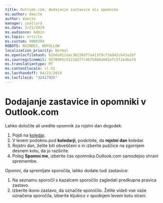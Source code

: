 ```yaml
---
title: Outlook.com, dodajanje zastavice ali opomnike
ms.author: daeite
author: daeite
manager: joallard
ms.date: 3/21/2019
ms.audience: Admin
ms.topic: article
ms.custom: 9000304
ROBOTS: NOINDEX, NOFOLLOW
localization_priority: Normal
ms.openlocfilehash: 62dda911dac38220df7a413f9cf3e042c643a2bf
ms.sourcegitcommit: 9d78905c512192ffc4675468abd2efc5f2e4baf4
ms.translationtype: MT
ms.contentlocale: sl-SI
ms.lasthandoff: 04/23/2019
ms.locfileid: "32417925"
---
```

# <a name="adding-flags-and-reminders-in-outlookcom"></a>Dodajanje zastavice in opomniki v Outlook.com

Lahko določite ali uredite opomnik za rojstni dan dogodek:

1. Pojdi na [koledar](https://outlook.live.com/calendar/).
1. V levem podoknu pod **koledarji**, poskrbite, da **rojstni dan** koledar.
1. Rojstni dan, želite biti obveščeni o in izberite puščice na zgornjem desnem kotu, da jo razširite.
1. Poleg **Spomni me**, izberite čas opomnika.Outlook.com samodejno shrani spremembe.

Opomni, da spremljate sporočila, lahko dodate tudi zastavice:

1. Na seznamu sporočil s kazalcem sporočilo zagledati predkupna pravica zastavo.
1. Izberite ikono zastavo, da označite sporočilo. Želite videti vse vaše označena sporočila, izberite kljukico v spodnjem levem kotu strani.